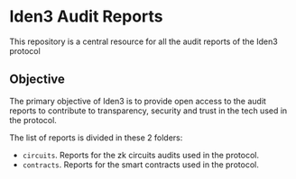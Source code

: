 # Iden3 Audit Reports
This repository is a central resource for all the audit reports of the Iden3 protocol

## Objective
The primary objective of Iden3 is to provide open access to the audit reports to contribute to transparency, security and trust in the tech used in the protocol.

The list of reports is divided in these 2 folders:
- `circuits`. Reports for the zk circuits audits used in the protocol.
- `contracts`. Reports for the smart contracts used in the protocol.